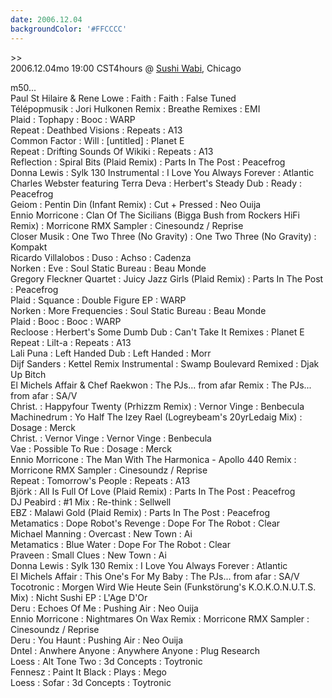 ```yaml
---
date: 2006.12.04
backgroundColor: '#FFCCCC'
---
```


\>>  
2006.12.04mo 19:00 CST4hours @ [Sushi Wabi](http://www.thewhale.org/), Chicago  

m50...  
Paul St Hilaire & Rene Lowe : Faith : Faith : False Tuned  
Télépopmusik : Jori Hulkonen Remix : Breathe Remixes : EMI  
Plaid : Tophapy : Booc : WARP  
Repeat : Deathbed Visions : Repeats : A13  
Common Factor : Will : \[untitled\] : Planet E  
Repeat : Drifting Sounds Of Wikiki : Repeats : A13  
Reflection : Spiral Bits (Plaid Remix) : Parts In The Post : Peacefrog  
Donna Lewis : Sylk 130 Instrumental : I Love You Always Forever : Atlantic  
Charles Webster featuring Terra Deva : Herbert's Steady Dub : Ready : Peacefrog  
Geiom : Pentin Din (Infant Remix) : Cut + Pressed : Neo Ouija  
Ennio Morricone : Clan Of The Sicilians (Bigga Bush from Rockers HiFi Remix) : Morricone RMX Sampler : Cinesoundz / Reprise  
Closer Musik : One Two Three (No Gravity) : One Two Three (No Gravity) : Kompakt  
Ricardo Villalobos : Duso : Achso : Cadenza  
Norken : Eve : Soul Static Bureau : Beau Monde  
Gregory Fleckner Quartet : Juicy Jazz Girls (Plaid Remix) : Parts In The Post : Peacefrog  
Plaid : Squance : Double Figure EP : WARP  
Norken : More Frequencies : Soul Static Bureau : Beau Monde  
Plaid : Booc : Booc : WARP  
Recloose : Herbert's Some Dumb Dub : Can't Take It Remixes : Planet E  
Repeat : Lilt-a : Repeats : A13  
Lali Puna : Left Handed Dub : Left Handed : Morr  
Dijf Sanders : Kettel Remix Instrumental : Swamp Boulevard Remixed : Djak Up Bitch  
El Michels Affair & Chef Raekwon : The PJs... from afar Remix : The PJs... from afar : SA/V  
Christ. : Happyfour Twenty (Prhizzm Remix) : Vernor Vinge : Benbecula  
Machinedrum : Yo Half The Izey Rael (Logreybeam's 20yrLedaig Mix) : Dosage : Merck  
Christ. : Vernor Vinge : Vernor Vinge : Benbecula  
Vae : Possible To Rue : Dosage : Merck  
Ennio Morricone : The Man With The Harmonica - Apollo 440 Remix : Morricone RMX Sampler : Cinesoundz / Reprise  
Repeat : Tomorrow's People : Repeats : A13  
Björk : All Is Full Of Love (Plaid Remix) : Parts In The Post : Peacefrog  
DJ Peabird : #1 Mix : Re-think : Sellwell  
EBZ : Malawi Gold (Plaid Remix) : Parts In The Post : Peacefrog  
Metamatics : Dope Robot's Revenge : Dope For The Robot : Clear  
Michael Manning : Overcast : New Town : Ai  
Metamatics : Blue Water : Dope For The Robot : Clear  
Praveen : Small Clues : New Town : Ai  
Donna Lewis : Sylk 130 Remix : I Love You Always Forever : Atlantic  
El Michels Affair : This One's For My Baby : The PJs... from afar : SA/V  
Tocotronic : Morgen Wird Wie Heute Sein (Funkstörung's K.O.K.O.N.U.T.S. Mix) : Nicht Sushi EP : L'Age D'Or  
Deru : Echoes Of Me : Pushing Air : Neo Ouija  
Ennio Morricone : Nightmares On Wax Remix : Morricone RMX Sampler : Cinesoundz / Reprise  
Deru : You Haunt : Pushing Air : Neo Ouija  
Dntel : Anwhere Anyone : Anywhere Anyone : Plug Research  
Loess : Alt Tone Two : 3d Concepts : Toytronic  
Fennesz : Paint It Black : Plays : Mego  
Loess : Sofar : 3d Concepts : Toytronic